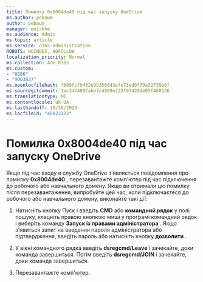 ```yaml
---
title: Помилка 0x8004de40 під час запуску OneDrive
ms.author: pebaum
author: pebaum
manager: mnirkhe
ms.audience: Admin
ms.topic: article
ms.service: o365-administration
ROBOTS: NOINDEX, NOFOLLOW
localization_priority: Normal
ms.collection: Adm_O365
ms.custom:
- "6886"
- "9003837"
ms.openlocfilehash: f689fcf9432e9b356843efe73ed0f79a32735e6f
ms.sourcegitcommit: 1ac3474897abb7c4969e222f934294e05f468536
ms.translationtype: MT
ms.contentlocale: uk-UA
ms.lasthandoff: 10/30/2020
ms.locfileid: "48823122"
---
```

# <a name="0x8004de40-error-when-launching-onedrive"></a>Помилка 0x8004de40 під час запуску OneDrive

Якщо під час входу в службу OneDrive з'являється повідомлення про помилку **0x8004de40** , перезавантажте комп'ютер під час підключення до робочого або навчального домену. Якщо ви отримали цю помилку після перезавантаження, випробуйте цей час, коли підключаєтеся до робочого або навчального домену, виконайте такі дії:

1. Натисніть кнопку Пуск і введіть **CMD** або **командний рядок**  у полі пошуку, клацніть правою кнопкою миші у програмі командний рядок і виберіть команду  **Запуск із правами адміністратора** . Якщо з'явиться запит на введення пароля адміністратора або підтвердження, введіть пароль або натисніть кнопку **дозволити** .  

2. У вікні командного рядка введіть **dsregcmd/Leave**  і зачекайте, доки команда завершиться. Потім введіть **dsregcmd/JOIN** і зачекайте, доки команда завершиться.
3. Перезавантажте комп'ютер.
